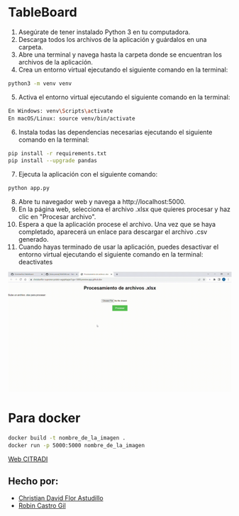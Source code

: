 # TableBoard

1. Asegúrate de tener instalado Python 3 en tu computadora.
2. Descarga todos los archivos de la aplicación y guárdalos en una carpeta.
3. Abre una terminal y navega hasta la carpeta donde se encuentran los archivos de la aplicación.
4. Crea un entorno virtual ejecutando el siguiente comando en la terminal: 
```bash 
python3 -m venv venv 
```    
5. Activa el entorno virtual ejecutando el siguiente comando en la terminal:
```bash 
En Windows: venv\Scripts\activate
En macOS/Linux: source venv/bin/activate
```    
6. Instala todas las dependencias necesarias ejecutando el siguiente comando en la terminal: 
```bash 
pip install -r requirements.txt 
pip install --upgrade pandas
```   
7. Ejecuta la aplicación con el siguiente comando: 
```bash
python app.py
``` 
8. Abre tu navegador web y navega a http://localhost:5000.
9. En la página web, selecciona el archivo .xlsx que quieres procesar y haz clic en "Procesar archivo".
10. Espera a que la aplicación procese el archivo. Una vez que se haya completado, aparecerá un enlace para descargar el archivo .csv generado.
11. Cuando hayas terminado de usar la aplicación, puedes desactivar el entorno virtual ejecutando el siguiente comando en la terminal: deactivates

![Demo](Demo.gif)

# Para docker
```bash
docker build -t nombre_de_la_imagen .
docker run -p 5000:5000 nombre_de_la_imagen
``` 
 [Web CITRADI](https://www.icesi.edu.co/centros-academicos/citradi/)

 ## Hecho por:
+ [Christian David Flor Astudillo](https://github.com/ChristianFlor "Christian Flor")
+ [Robin Castro Gil ](https://scholar.google.ca/citations?user=yjRyd6gAAAAJ&hl=en "Robin Castro Gil")
